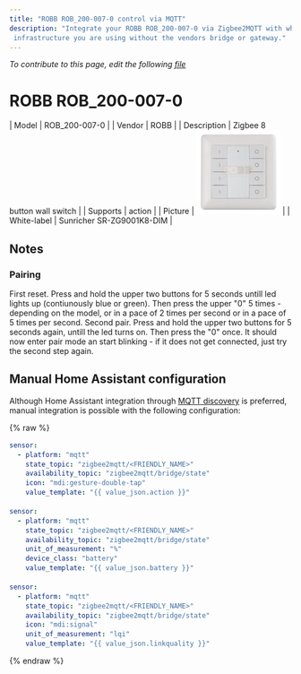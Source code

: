 ```yaml
---
title: "ROBB ROB_200-007-0 control via MQTT"
description: "Integrate your ROBB ROB_200-007-0 via Zigbee2MQTT with whatever smart home
 infrastructure you are using without the vendors bridge or gateway."
---
```


*To contribute to this page, edit the following
[file](https://github.com/Koenkk/zigbee2mqtt.io/blob/master/docs/devices/ROB_200-007-0.md)*

# ROBB ROB_200-007-0

| Model | ROB_200-007-0  |
| Vendor  | ROBB  |
| Description | Zigbee 8 button wall switch |
| Supports | action |
| Picture | ![ROBB ROB_200-007-0](../images/devices/ROB_200-007-0.jpg) |
| White-label | Sunricher SR-ZG9001K8-DIM |

## Notes

### Pairing
First reset. Press and hold the upper two buttons for 5 seconds untill led lights up (contiunously blue or green). Then press the upper "0" 5 times - depending on the model, or in a pace of 2 times per second or in a pace of 5 times per second. Second pair. Press and hold the upper two buttons for 5 seconds again, untill the led turns on. Then press the "0" once. It should now enter pair mode an start blinking - if it does not get connected, just try the second step again.

## Manual Home Assistant configuration
Although Home Assistant integration through [MQTT discovery](../integration/home_assistant) is preferred,
manual integration is possible with the following configuration:


{% raw %}
```yaml
sensor:
  - platform: "mqtt"
    state_topic: "zigbee2mqtt/<FRIENDLY_NAME>"
    availability_topic: "zigbee2mqtt/bridge/state"
    icon: "mdi:gesture-double-tap"
    value_template: "{{ value_json.action }}"

sensor:
  - platform: "mqtt"
    state_topic: "zigbee2mqtt/<FRIENDLY_NAME>"
    availability_topic: "zigbee2mqtt/bridge/state"
    unit_of_measurement: "%"
    device_class: "battery"
    value_template: "{{ value_json.battery }}"

sensor:
  - platform: "mqtt"
    state_topic: "zigbee2mqtt/<FRIENDLY_NAME>"
    availability_topic: "zigbee2mqtt/bridge/state"
    icon: "mdi:signal"
    unit_of_measurement: "lqi"
    value_template: "{{ value_json.linkquality }}"
```
{% endraw %}



